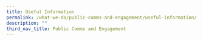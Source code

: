 ```yaml
---
title: Useful Information
permalink: /what-we-do/public-comms-and-engagement/useful-information/
description: ""
third_nav_title: Public Comms and Engagement
---
```

